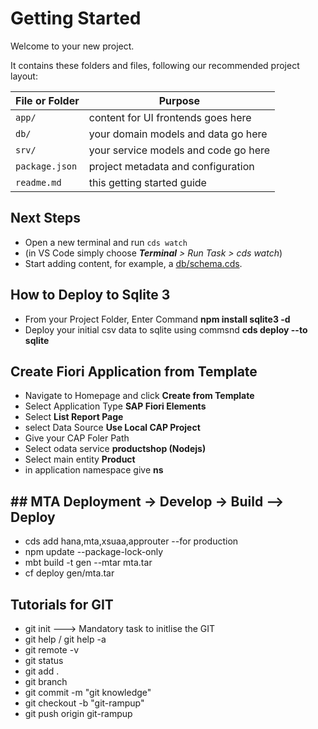 # Getting Started

Welcome to your new project.

It contains these folders and files, following our recommended project layout:

File or Folder | Purpose
---------|----------
`app/` | content for UI frontends goes here
`db/` | your domain models and data go here
`srv/` | your service models and code go here
`package.json` | project metadata and configuration
`readme.md` | this getting started guide


## Next Steps

- Open a new terminal and run `cds watch` 
- (in VS Code simply choose _**Terminal** > Run Task > cds watch_)
- Start adding content, for example, a [db/schema.cds](db/schema.cds).


## How to Deploy to Sqlite 3
- From your Project Folder, Enter Command **npm install sqlite3 -d**
- Deploy your initial csv data to sqlite using commsnd **cds deploy --to sqlite**

## Create Fiori Application from Template
- Navigate to Homepage and click **Create from Template**
- Select Application Type **SAP Fiori Elements**
- Select **List Report Page**
- select Data Source **Use Local CAP Project**
- Give your CAP Foler Path
- Select odata service **productshop (Nodejs)**
- Select main entity **Product**
- in application namespace give **ns**

## ## MTA Deployment -> Develop -> Build --> Deploy

-  cds add hana,mta,xsuaa,approuter --for production
-  npm update --package-lock-only
-  mbt build -t gen --mtar mta.tar
-  cf deploy gen/mta.tar

## Tutorials for GIT
- git init ---> Mandatory task to initlise the GIT
- git help / git help -a
- git remote -v 
- git status
- git add .
- git branch
- git commit -m "git knowledge"
- git checkout -b "git-rampup"
- git push origin git-rampup






